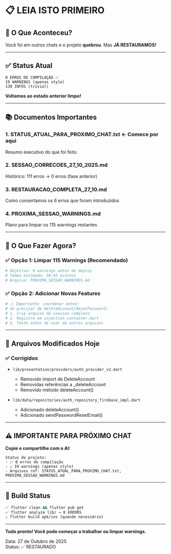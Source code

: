 # 📋 LEIA ISTO PRIMEIRO

## 🔴 O Que Aconteceu?

Você foi em outros chats e o projeto **quebrou**. Mas **JÁ RESTAURAMOS!**

---

## ✅ Status Atual

```
0 ERROS DE COMPILAÇÃO ✅
19 WARNINGS (apenas style)
130 INFOS (trivial)
```

**Voltamos ao estado anterior limpo!**

---

## 📚 Documentos Importantes

### 1. **STATUS_ATUAL_PARA_PROXIMO_CHAT.txt** ← Comece por aqui
   Resumo executivo do que foi feito

### 2. **SESSAO_CORRECOES_27_10_2025.md**
   Histórico: 111 erros → 0 erros (fase anterior)

### 3. **RESTAURACAO_COMPLETA_27_10.md**
   Como consertamos os 6 erros que foram introduzidos

### 4. **PROXIMA_SESSAO_WARNINGS.md**
   Plano para limpar os 115 warnings restantes

---

## 🎯 O Que Fazer Agora?

### ✅ Opção 1: Limpar 115 Warnings (Recomendado)
```bash
# Objetivo: 0 warnings antes de deploy
# Tempo estimado: 30-45 minutos
# Arquivo: PROXIMA_SESSAO_WARNINGS.md
```

### ✅ Opção 2: Adicionar Novas Features
```bash
# ⚠️ Importante: coordenar antes!
# Se precisar de DeleteAccount/ResetPassword:
# 1. Crie arquivo de usecase completo
# 2. Registre em injection_container.dart
# 3. Teste antes de usar em outros arquivos
```

---

## 🔧 Arquivos Modificados Hoje

### ✅ Corrigidos
- `lib/presentation/providers/auth_provider_v2.dart`
  - Removido import de DeleteAccount
  - Removidas referências a _deleteAccount
  - Removido método deleteAccount()

- `lib/data/repositories/auth_repository_firebase_impl.dart`
  - Adicionado deleteAccount()
  - Adicionado sendPasswordResetEmail()

---

## ⚠️ IMPORTANTE PARA PRÓXIMO CHAT

**Copie e compartilhe com o AI:**

```
Status do projeto:
- ✅ 0 erros de compilação
- ⚠️ 19 warnings (apenas style)
- Arquivos ref: STATUS_ATUAL_PARA_PROXIMO_CHAT.txt, PROXIMA_SESSAO_WARNINGS.md
```

---

## 🚀 Build Status

```bash
✅ flutter clean && flutter pub get
✅ flutter analyze lib/ → 0 ERRORS
⚠️ flutter build apk/ios (quando necessário)
```

---

**Tudo pronto! Você pode começar a trabalhar ou limpar warnings.**

Data: 27 de Outubro de 2025  
Status: ✅ RESTAURADO

